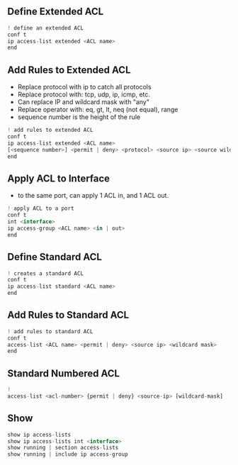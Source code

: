 
## Define Extended ACL
```js
! define an extended ACL
conf t
ip access-list extended <ACL name>
end
```
## Add Rules to Extended ACL
- Replace protocol with ip to catch all protocols
- Replace protocol with: tcp, udp, ip, icmp, etc.
- Can replace IP and wildcard mask with "any"
- Replace operator with: eq, gt, lt, neq (not equal), range
- sequence number is the height of the rule
```js
! add rules to extended ACL
conf t
ip access-list extended <ACL name>
[<sequence number>] <permit | deny> <protocol> <source ip> <source wildcard mask> <dest ip> <dest windcard mask> [<operator> <port number>] 
end
```
## Apply ACL to Interface
- to the same port, can apply 1 ACL in, and 1 ACL out.
```js
! apply ACL to a port
conf t
int <interface>
ip access-group <ACL name> <in | out>
end
```
## Define Standard ACL
```js
! creates a standard ACL
conf t
ip access-list standard <ACL name>
end
```

## Add Rules to Standard ACL
```js
! add rules to standard ACL
conf t
access-list <ACL name> <permit | deny> <source ip> <wildcard mask>
end
```

## Standard Numbered ACL
```js
! 
access-list <acl-number> {permit | deny} <source-ip> [wildcard-mask]
```

## Show
```js
show ip access-lists
show ip access-lists int <interface>
show running | section access-lists
show running | include ip access-group
```


